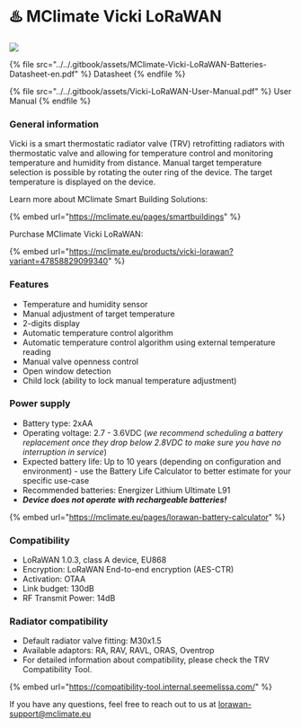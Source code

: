 # ♨️ MClimate Vicki LoRaWAN

![](../../.gitbook/assets/mw1920\_MClimate\_Vicki\_LoRaWAN\_-\_Datasheet\_pdf.png)

{% file src="../../.gitbook/assets/MClimate-Vicki-LoRaWAN-Batteries-Datasheet-en.pdf" %}
Datasheet
{% endfile %}

{% file src="../../.gitbook/assets/Vicki-LoRaWAN-User-Manual.pdf" %}
User Manual
{% endfile %}

### General information

Vicki is a smart thermostatic radiator valve (TRV) retrofitting radiators with thermostatic valve and allowing for temperature control and monitoring temperature and humidity from distance. Manual target temperature selection is possible by rotating the outer ring of the device. The target temperature is displayed on the device.&#x20;

Learn more about MClimate Smart Building Solutions:

{% embed url="https://mclimate.eu/pages/smartbuildings" %}

Purchase MClimate Vicki LoRaWAN:

{% embed url="https://mclimate.eu/products/vicki-lorawan?variant=47858829099340" %}

### Features

* Temperature and humidity sensor
* Manual adjustment of target temperature
* 2-digits display
* Automatic temperature control algorithm
* Automatic temperature control algorithm using external temperature reading
* Manual valve openness control
* Open window detection
* Child lock (ability to lock manual temperature adjustment)

### Power supply

* Battery type: 2xAA
* Operating voltage: 2.7 - 3.6VDC (_we recommend scheduling a battery replacement once they drop below 2.8VDC to make sure you have no interruption in service_)
* Expected battery life: Up to 10 years (depending on configuration and environment) - use the Battery Life Calculator to better estimate for your specific use-case
* Recommended batteries: Energizer Lithium Ultimate L91
* _**Device does not operate with rechargeable batteries!**_

{% embed url="https://mclimate.eu/pages/lorawan-battery-calculator" %}

### Compatibility

* LoRaWAN 1.0.3, class A device, EU868
* Encryption: LoRaWAN End-to-end encryption (AES-CTR)
* Activation: OTAA
* Link budget: 130dB
* RF Transmit Power: 14dB

### Radiator compatibility

* Default radiator valve fitting: M30x1.5
* Available adaptors: RA, RAV, RAVL, ORAS, Oventrop
* For detailed information about compatibility, please check the TRV Compatibility Tool.

{% embed url="https://compatibility-tool.internal.seemelissa.com/" %}

&#x20;If you have any questions, feel free to reach out to us at [lorawan-support@mclimate.eu](mailto:lorawan-support@mclimate.eu)
